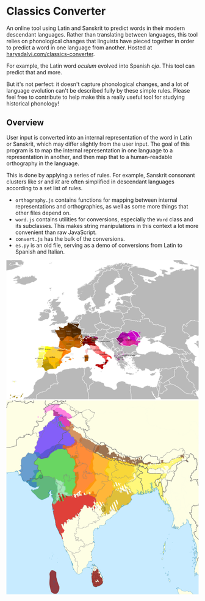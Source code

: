 # Classics Converter

An online tool using Latin and Sanskrit to predict words in their modern descendant languages.
Rather than translating between languages, this tool relies on phonological changes
that linguists have pieced together in order to predict a word in one language
from another. Hosted at [harysdalvi.com/classics-converter](https://www.harysdalvi.com/classics-converter).

For example, the Latin word *oculum* evolved into Spanish *ojo*. This tool
can predict that and more.

But it's not perfect: it doesn't capture phonological changes, and a lot of language evolution can't be described fully by these simple rules. Please feel free to contribute to help make this a really useful tool for studying historical phonology!

## Overview
User input is converted into an internal representation of the word in Latin or Sanskrit, which may differ slightly from the user input. The goal of this program is to map the internal representation in one language to a representation in another, and then map that to a human-readable orthography in the language.

This is done by applying a series of rules. For example, Sanskrit consonant clusters like *sr* and *kt* are often simplified in descendant languages according to a set list of rules.

* `orthography.js` contains functions for mapping between internal representations and orthographies, as well as some more things that other files depend on.
* `word.js` contains utilities for conversions, especially the `Word` class and its subclasses. This makes string manipulations in this context a lot more convenient than raw JavaScript.
* `convert.js` has the bulk of the conversions.
* `es.py` is an old file, serving as a demo of conversions from Latin to Spanish and Italian.

![Romance languages](img/Romance_languages.jpg)
![Indo-Aryan languages](img/Indo-Aryan_language_map.svg)